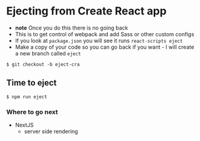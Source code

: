 # Ejecting from Create React app
* **note** Once you do this there is no going back
* This is to get control of webpack and add Sass or other custom configs
* If you look at `package.json` you will see it runs `react-scripts eject`
* Make a copy of your code so you can go back if you want
        - I will create a new branch called `eject`

`$ git checkout -b eject-cra`

## Time to eject
`$ npm run eject`

### Where to go next
* NextJS
    - server side rendering 


